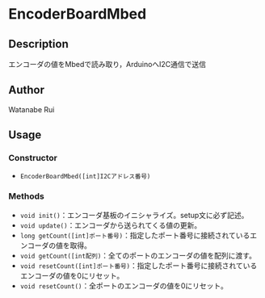 # EncoderBoardMbed

## Description

エンコーダの値をMbedで読み取り，ArduinoへI2C通信で送信

## Author
Watanabe Rui

## Usage

### Constructor
* `EncoderBoardMbed([int]I2Cアドレス番号)`

### Methods
* `void init()`：エンコーダ基板のイニシャライズ。setup文に必ず記述。
* `void update()`：エンコーダから送られてくる値の更新。
* `long getCount([int]ポート番号)`：指定したポート番号に接続されているエンコーダの値を取得。
* `void getCount([int配列)`：全てのポートのエンコーダの値を配列に渡す。
* `void resetCount([int]ポート番号)`：指定したポート番号に接続されているエンコーダの値を0にリセット。
* `void resetCount()`：全ポートのエンコーダの値を0にリセット。